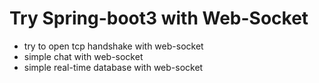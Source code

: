 # Try Spring-boot3 with Web-Socket
- try to open tcp handshake with web-socket
- simple chat with web-socket
- simple real-time database with web-socket